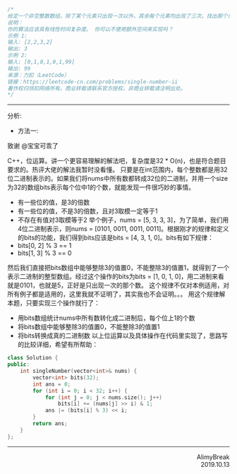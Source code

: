 ```C
/*
给定一个非空整数数组，除了某个元素只出现一次以外，其余每个元素均出现了三次。找出那个只出现了一次的元素。
说明：
你的算法应该具有线性时间复杂度。 你可以不使用额外空间来实现吗？
示例 1:
输入: [2,2,3,2]
输出: 3
示例 2:
输入: [0,1,0,1,0,1,99]
输出: 99
来源：力扣（LeetCode）
链接：https://leetcode-cn.com/problems/single-number-ii
著作权归领扣网络所有。商业转载请联系官方授权，非商业转载请注明出处。
*/
```
***

分析:
+ 方法一:

致谢 @宝宝可乖了

C++，位运算。讲一个更容易理解的解法吧，复杂度是32 * O(n)，也是符合题目要求的。热评大佬的解法我暂时没看懂。
只要是在int范围内，每个整数都是用32位二进制表示的。如果我们将nums中所有数都转成32位的二进制，并用一个size为32的数组bits表示每个位中1的个数，就能发现一件很巧妙的事情。
  + 有一些位的值，是3的倍数
  + 有一些位的值，不是3的倍数，且对3取模一定等于1
  + 不存在有值对3取模等于2
举个例子，nums = [5, 3, 3, 3]，为了简单，我们用4位二进制表示，则nums = [0101, 0011, 0011, 0011]。根据刚才的规律和定义的bits的功能，我们得到bits应该是bits = [4, 3, 1, 0]。bits有如下规律：
  + bits[0, 2] % 3 == 1
  + bits[1, 3] % 3 == 0

然后我们直接把bits数组中能够整除3的值置0，不能整除3的值置1，就得到了一个表示二进制的整型数组。经过这个操作的bits为bits = [1, 0, 1, 0]，用二进制来看就是0101，也就是5，正好是只出现一次的那个数。
这个规律不仅对本例适用，对所有例子都是适用的，这里我就不证明了，其实我也不会证明。。。
用这个规律解本题，只要实现三个操作就行了：
  + 用bits数组统计nums中所有数转化成二进制后，每个位上1的个数
  + 将bits数组中能够整除3的值置0，不能整除3的值置1
  + 将bits转换成真的二进制数
以上位运算以及具体操作在代码里实现了，思路写的比较详细，希望有所帮助：

```C++
class Solution {
public:
    int singleNumber(vector<int>& nums) {
        vector<int> bits(32);
        int ans = 0;
        for (int i = 0; i < 32; i++) {
            for (int j = 0; j < nums.size(); j++)
                bits[i] += (nums[j] >> i) & 1;
            ans |= (bits[i] % 3) << i;
        }
        return ans;
    }
};
```

***

<div align = right>
AlimyBreak
</div>
<div align = right>
2019.10.13
</div>